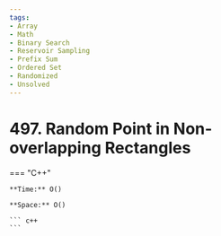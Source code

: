 ```yaml
---
tags:
- Array
- Math
- Binary Search
- Reservoir Sampling
- Prefix Sum
- Ordered Set
- Randomized
- Unsolved
---
```



# 497. Random Point in Non-overlapping Rectangles

=== "C++"

    **Time:** O()

    **Space:** O()

    ``` c++
    ```
